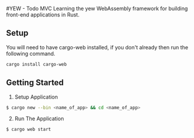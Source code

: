 #YEW - Todo MVC
Learning the yew WebAssembly framework for building front-end applications in Rust.

## Setup
You will need to have cargo-web installed, if you don't already then run the following command.
```sh
cargo install cargo-web
```

## Getting Started
1. Setup Application
```sh
$ cargo new --bin <name_of_app> && cd <name_of_app>
```

2. Run The Application
```sh
$ cargo web start
```
